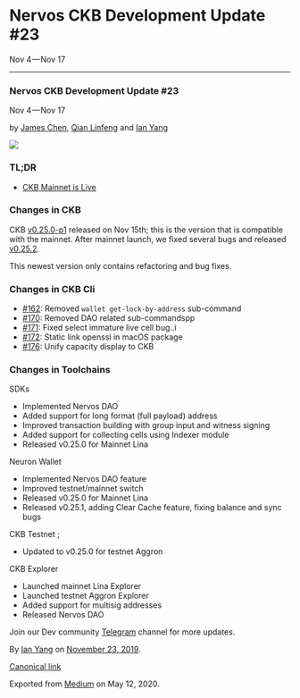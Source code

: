 # Nervos CKB Development Update \#23

Nov 4 — Nov 17

------------------------------------------------------------------------

### Nervos CKB Development Update \#23

Nov 4 — Nov 17

by [James Chen](https://medium.com/u/24192bbe4c92), [Qian Linfeng](https://github.com/thewawar) and [Ian Yang](https://medium.com/u/72022cac4c7c)

![](https://cdn-images-1.medium.com/max/800/1*oC6-4T7ZIYCfvJQNmt1epg.png)

### TL;DR

-   [CKB Mainnet is Live](https://medium.com/nervosnetwork/nervos-ckb-mainnet-is-live-a028d9675dfb)

### Changes in CKB

CKB [v0.25.0-p1](https://github.com/nervosnetwork/ckb/releases/tag/v0.25.0-p1) released on Nov 15th; this is the version that is compatible with the mainnet. After mainnet launch, we fixed several bugs and released [v0.25.2](https://github.com/nervosnetwork/ckb/releases/tag/v0.25.2).

This newest version only contains refactoring and bug fixes.

### Changes in CKB Cli

-   [\#162](https://github.com/nervosnetwork/ckb-cli/pull/162): Removed `wallet get-lock-by-address` sub-command
-   [\#170](https://github.com/nervosnetwork/ckb-cli/pull/170): Removed DAO related sub-commandspp
-   [\#171](https://github.com/nervosnetwork/ckb-cli/pull/171): Fixed select immature live cell bug..i
-   [\#172](https://github.com/nervosnetwork/ckb-cli/pull/172): Static link openssl in macOS package
-   [\#176](https://github.com/nervosnetwork/ckb-cli/pull/176): Unify capacity display to CKB

### Changes in Toolchains

SDKs

-   Implemented Nervos DAO
-   Added support for long format (full payload) address
-   Improved transaction building with group input and witness signing
-   Added support for collecting cells using Indexer module
-   Released v0.25.0 for Mainnet Lina

Neuron Wallet

-   Implemented Nervos DAO feature
-   Improved testnet/mainnet switch
-   Released v0.25.0 for Mainnet Lina
-   Released v0.25.1, adding Clear Cache feature, fixing balance and sync bugs

CKB Testnet ;

-   Updated to v0.25.0 for testnet Aggron

CKB Explorer

-   Launched mainnet Lina Explorer
-   Launched testnet Aggron Explorer
-   Added support for multisig addresses
-   Released Nervos DAO

Join our Dev community [Telegram](http://t.me/nervos_ckb_dev) channel for more updates.

By [Ian Yang](https://medium.com/@doitian) on [November 23, 2019](https://medium.com/p/6b1ee3f0f8b5).

[Canonical link](https://medium.com/@doitian/nervos-ckb-development-update-23-6b1ee3f0f8b5)

Exported from [Medium](https://medium.com) on May 12, 2020.

